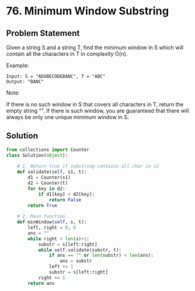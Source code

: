 

# 76. Minimum Window Substring

## Problem Statement
Given a string S and a string T, find the minimum window in S which will contain all the characters in T in complexity O(n).

Example:
```
Input: S = "ADOBECODEBANC", T = "ABC"
Output: "BANC"
```
Note:

If there is no such window in S that covers all characters in T, return the empty string "".
If there is such window, you are guaranteed that there will always be only one unique minimum window in S.

## Solution
```python
from collections import Counter 
class Solution(object):
    
    # 1. Return true if substring contains all char in s2 
    def validate(self, s1, t): 
        d1 = Counter(s1)
        d2 = Counter(t)
        for key in d2: 
            if d1[key] < d2[key]:
                return False
        return True
                
    # 2. Main function
    def minWindow(self, s, t):
        left, right = 0, 0 
        ans = ""
        while right < len(s)+1:
            substr = s[left:right]  
            while self.validate(substr, t):
                if ans == "" or len(substr) < len(ans): 
                    ans = substr
                left += 1  
                substr = s[left:right]  
            right += 1  
        return ans
 ```
